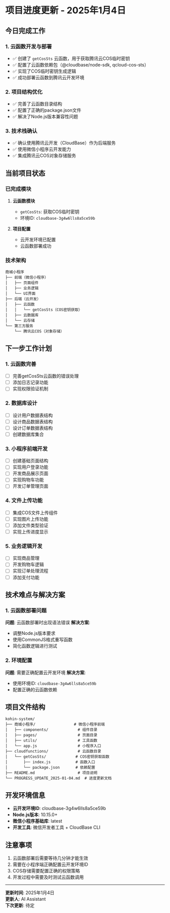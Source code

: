 # 项目进度更新 - 2025年1月4日

## 今日完成工作

### 1. 云函数开发与部署
- ✅ 创建了 `getCosSts` 云函数，用于获取腾讯云COS临时密钥
- ✅ 配置了云函数依赖包（@cloudbase/node-sdk, qcloud-cos-sts）
- ✅ 实现了COS临时密钥生成逻辑
- ✅ 成功部署云函数到腾讯云开发环境

### 2. 项目结构优化
- ✅ 完善了云函数目录结构
- ✅ 配置了正确的package.json文件
- ✅ 解决了Node.js版本兼容性问题

### 3. 技术栈确认
- ✅ 确认使用腾讯云开发（CloudBase）作为后端服务
- ✅ 使用微信小程序云开发能力
- ✅ 集成腾讯云COS对象存储服务

## 当前项目状态

### 已完成模块
1. **云函数模块**
   - `getCosSts`: 获取COS临时密钥
   - 环境ID: `cloudbase-3g4w6lls8a5ce59b`

2. **项目配置**
   - 云开发环境已配置
   - 云函数部署成功

### 技术架构
```
商城小程序
├── 前端（微信小程序）
│   ├── 页面组件
│   ├── 业务逻辑
│   └── UI界面
├── 后端（云开发）
│   ├── 云函数
│   │   └── getCosSts（COS密钥获取）
│   ├── 云数据库
│   └── 云存储
└── 第三方服务
    └── 腾讯云COS（对象存储）
```

## 下一步工作计划

### 1. 云函数完善
- [ ] 完善getCosSts云函数的错误处理
- [ ] 添加日志记录功能
- [ ] 实现权限验证机制

### 2. 数据库设计
- [ ] 设计用户数据表结构
- [ ] 设计商品数据表结构
- [ ] 设计订单数据表结构
- [ ] 创建数据库集合

### 3. 小程序前端开发
- [ ] 创建基础页面结构
- [ ] 实现用户登录功能
- [ ] 开发商品展示页面
- [ ] 实现购物车功能
- [ ] 开发订单管理页面

### 4. 文件上传功能
- [ ] 集成COS文件上传组件
- [ ] 实现图片上传功能
- [ ] 添加文件类型验证
- [ ] 实现上传进度显示

### 5. 业务逻辑开发
- [ ] 实现商品管理
- [ ] 开发购物车逻辑
- [ ] 实现订单处理流程
- [ ] 添加支付功能

## 技术难点与解决方案

### 1. 云函数部署问题
**问题**: 云函数部署时出现语法错误
**解决方案**: 
- 调整Node.js版本要求
- 使用CommonJS格式重写函数
- 简化函数逻辑进行测试

### 2. 环境配置
**问题**: 需要正确配置云开发环境
**解决方案**: 
- 使用环境ID: `cloudbase-3g4w6lls8a5ce59b`
- 配置正确的云函数依赖

## 项目文件结构

```
kohin-system/
├── 商城小程序/                 # 微信小程序前端
│   ├── components/             # 组件目录
│   ├── pages/                  # 页面目录
│   ├── utils/                  # 工具函数
│   └── app.js                  # 小程序入口
├── cloudfunctions/             # 云函数目录
│   └── getCosSts/             # COS密钥获取函数
│       ├── index.js           # 函数入口
│       └── package.json       # 依赖配置
├── README.md                   # 项目说明
└── PROGRESS_UPDATE_2025-01-04.md  # 进度更新文档
```

## 开发环境信息

- **云开发环境ID**: cloudbase-3g4w6lls8a5ce59b
- **Node.js版本**: 10.15.0+
- **微信小程序基础库**: latest
- **开发工具**: 微信开发者工具 + CloudBase CLI

## 注意事项

1. 云函数部署后需要等待几分钟才能生效
2. 需要在小程序端正确配置云开发环境ID
3. COS存储需要配置正确的权限策略
4. 开发过程中需要及时测试云函数调用

---

**更新时间**: 2025年1月4日  
**更新人**: AI Assistant  
**下次更新**: 待定
